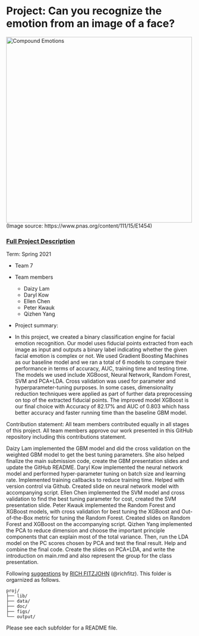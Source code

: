 # Project: Can you recognize the emotion from an image of a face? 
<img src="figs/CE.jpg" alt="Compound Emotions" width="500"/>
(Image source: https://www.pnas.org/content/111/15/E1454)

### [Full Project Description](doc/project3_desc.md)

Term: Spring 2021

+ Team 7
+ Team members
	+ Daizy Lam
	+ Daryl Kow
	+ Ellen Chen
	+ Peter Kwauk
	+ Qizhen Yang

+ Project summary: 
+ In this project, we created a binary classification engine for facial emotion recognition. Our model uses fiducial points extracted from each image as input and outputs a binary label indicating whether the given facial emotion is complex or not. We used Gradient Boosting Machines as our baseline model and we ran a total of 6 models to compare their performance in terms of accuracy, AUC, training time and testing time. The models we used include XGBoost, Neural Network, Random Forest, SVM and PCA+LDA. Cross validation was used for parameter and hyperparameter-tuning purposes. In some cases, dimensionality reduction techniques were applied as part of further data preprocessing on top of the extracted fiducial points. The improved model XGBoost is our final choice with Accuracy of 82.17% and AUC of 0.803 which hass better accuracy and faster running time than the baseline GBM model.

Contribution statement: All team members contributed equally in all stages of this project. All team members approve our work presented in this GitHub repository including this contributions statement.

Daizy Lam implemented the GBM model and did the cross validation on the weighted GBM model to get the best tuning parameters. She also helped finalize the main submission code, create the GBM presentation slides and update the GitHub README.
Daryl Kow implemented the neural network model and performed hyper-parameter tuning on batch size and learning rate. Implemented training callbacks to reduce training time. Helped with version control via Github. Created slide on neural network model with accompanying script. 
Ellen Chen implemented the SVM model and cross validation to find the best tuning parameter for cost, created the SVM presentation slide.
Peter Kwauk implemented the Random Forest and XGBoost models, with cross validation for best tuning the XGBoost and Out-of-the-Box metric for tuning the Random Forest. Created slides on Random Forest and XGBoost on the accompanying script. 
Qizhen Yang implemented the PCA to reduce dimension and choose the important principle components that can explain most of the total variance. Then, run the LDA model on the PC scores chosen by PCA  and test the final result. Help and combine the final code. Create the slides on PCA+LDA, and write the introduction on main.rmd and also represent the group for the class presentation. 


Following [suggestions](http://nicercode.github.io/blog/2013-04-05-projects/) by [RICH FITZJOHN](http://nicercode.github.io/about/#Team) (@richfitz). This folder is orgarnized as follows.

```
proj/
├── lib/
├── data/
├── doc/
├── figs/
└── output/
```

Please see each subfolder for a README file.
